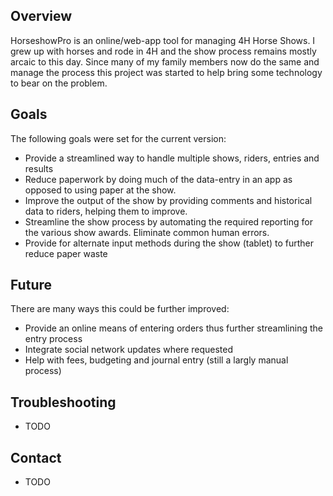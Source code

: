 ## Overview

HorseshowPro is an online/web-app tool for managing 4H Horse Shows.  I grew up
with horses and rode in 4H and the show process remains mostly arcaic to this
day.  Since many of my family members now do the same and manage the process
this project was started to help bring some technology to bear on the problem.

## Goals
The following goals were set for the current version:
* Provide a streamlined way to handle multiple shows, riders, entries and
  results
* Reduce paperwork by doing much of the data-entry in an app as opposed to
  using paper at the show.
* Improve the output of the show by providing comments and historical data
  to riders, helping them to improve.
* Streamline the show process by automating the required reporting for 
  the various show awards.  Eliminate common human errors.
* Provide for alternate input methods during the show (tablet) to further
  reduce paper waste

## Future
There are many ways this could be further improved:
* Provide an online means of entering orders thus further streamlining
  the entry process
* Integrate social network updates where requested
* Help with fees, budgeting and journal entry (still a largly manual process)

## Troubleshooting
* TODO

## Contact
* TODO
